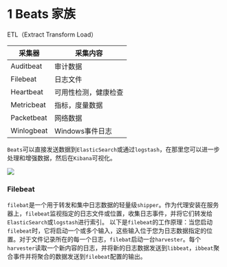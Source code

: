 # 1 Beats 家族

ETL（Extract Transform Load）

| 采集器     | 采集内容             |
| ---------- | -------------------- |
| Auditbeat  | 审计数据             |
| Filebeat   | 日志文件             |
| Heartbeat  | 可用性检测，健康检查 |
| Metricbeat | 指标，度量数据       |
| Packetbeat | 网络数据             |
| Winlogbeat | Windows事件日志      |

`Beats`可以直接发送数据到`ElasticSearch`或通过`logstash`，在那里您可以进一步处理和增强数据，然后在`Kibana`可视化。

![](D:\dev\2019dev\code\idea-workspace\Java-HandBook\插图\服务中间件\Beats\ELK.png)

### Filebeat

`filebat`是一个用于转发和集中日志数据的轻量级`shipper`。作为代理安装在服务器上，`filebeat`监视指定的日志文件或位置，收集日志事件，并将它们转发给`ElasticSearch`或`logstash`进行索引。
以下是`filebeat`的工作原理：当您启动`filebeat`时，它将启动一个或多个输入，这些输入位于您为日志数据指定的位置。对于文件记录所在的每一个日志，`filebat`启动一台`harvester`。每个`harvester`读取一个新内容的日志，并将新的日志数据发送到`libbeat`，`ibbeat`聚合事件并将聚合的数据发送到`filebeat`配置的输出。